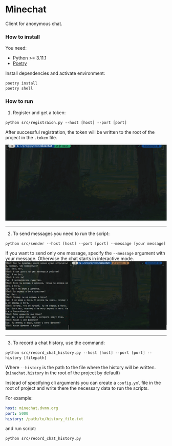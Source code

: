 # Minechat

Client for anonymous chat.

### How to install
You need:
- Python >= 3.11.1
- [Poetry](https://python-poetry.org/docs/#installation)

Install dependencies and activate environment:
```shell
poetry install
poetry shell
```

### How to run

1. Register and get a token:
```shell
python src/registraion.py --host [host] --port [port]
```
 After successful registration, the token will be written to the root of the project in the `.token` file.

 ![](gifs/registration.gif)

 ---

2. To send messages you need to run the script:
```shell
python src/sender --host [host] --port [port] --message [your message]
```
If you want to send only one message, specify the `--message` argument with your message. Otherwise the chat starts in interactive mode.
![](gifs/chat.gif)


---

3. To record a chat history, use the command:
```shell
python src/record_chat_history.py --host [host] --port [port] --history [filepath]
```
Where `--history` is the path to the file where the history will be written. (`minechat.history` in the root of the project by default)

Instead of specifying cli arguments you can create a `config.yml` file in the root of project and write there the necessary data to run the scripts.

For example:

```yaml
host: minechat.dvmn.org
port: 5000
history: /path/to/history_file.txt
```

and run script:
```shell
python src/record_chat_history.py
```